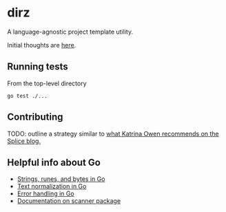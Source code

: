 # dirz
A language-agnostic project template utility.

Initial thoughts are [here](http://coleman.codes/post/language-agnostic-project-template-dsl/).

## Running tests

From the top-level directory

```
go test ./...
```

## Contributing

TODO: outline a strategy similar to [what Katrina Owen recommends on the Splice blog.](https://splice.com/blog/contributing-open-source-git-repositories-go/)

## Helpful info about Go

- [Strings, runes, and bytes in Go](https://blog.golang.org/strings)
- [Text normalization in Go](https://blog.golang.org/normalization)
- [Error handling in Go](http://blog.golang.org/error-handling-and-go)
- [Documentation on scanner package](http://golang.org/pkg/text/scanner/)
